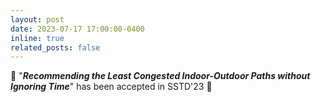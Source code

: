 ```yaml
---
layout: post
date: 2023-07-17 17:00:00-0400
inline: true
related_posts: false
---
```


:tada: "___Recommending the Least Congested Indoor-Outdoor Paths without Ignoring Time___" has been accepted in SSTD'23 :tada:
